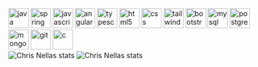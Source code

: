 <section align="left">
<img src="https://cdn.jsdelivr.net/gh/devicons/devicon/icons/java/java-original.svg" width="40" height="40" alt="java" title="java"/>
<img src="https://cdn.jsdelivr.net/gh/devicons/devicon/icons/spring/spring-original.svg" width="40" height="40" alt="spring" title="spring"/>
<img src="https://cdn.jsdelivr.net/gh/devicons/devicon/icons/javascript/javascript-original.svg" width="40" height="40" alt="javascript" title="javascript"/>
<img src="https://cdn.jsdelivr.net/gh/devicons/devicon/icons/angularjs/angularjs-original.svg" width="40" height="40" alt="angular" title="angular"/>
<img src="https://cdn.jsdelivr.net/gh/devicons/devicon/icons/typescript/typescript-original.svg" width="40" height="40" alt="typescript" title="typescript"/>
<img src="https://cdn.jsdelivr.net/gh/devicons/devicon/icons/html5/html5-original.svg" width="40" height="40" alt="html5" title="html5"/>
<img src="https://cdn.jsdelivr.net/gh/devicons/devicon/icons/css3/css3-original.svg" width="40" height="40" alt="css" title="css"/>
<img src="https://cdn.jsdelivr.net/gh/devicons/devicon/icons/tailwindcss/tailwindcss-plain.svg" width="40" height="40" alt="tailwindcss" title="tailwindcss"/>
<img src="https://cdn.jsdelivr.net/gh/devicons/devicon/icons/bootstrap/bootstrap-original.svg" width="40" height="40" alt="bootstrap" title="bootstrap"/>
<img src="https://cdn.jsdelivr.net/gh/devicons/devicon/icons/mysql/mysql-original.svg" width="40" height="40" alt="mysql" title="mysql"/>
<img src="https://cdn.jsdelivr.net/gh/devicons/devicon/icons/postgresql/postgresql-original.svg" width="40" height="40" alt="postgresql" title="postgresql"/>
<img src="https://cdn.jsdelivr.net/gh/devicons/devicon/icons/mongodb/mongodb-original.svg" width="40" height="40" alt="mongodb" title="mongodb"/>
<img src="https://cdn.jsdelivr.net/gh/devicons/devicon/icons/git/git-original.svg" width="40" height="40" alt="git" title="git"/>
<img src="https://cdn.jsdelivr.net/gh/devicons/devicon/icons/c/c-original.svg" width="40" height="40" alt="c" title="c"/>
</section>


<img src="https://github-readme-stats.vercel.app/api?username=chrisNellas&show_icons=true&hide=contribs&count_private=true&include_all_commits&title_color=04cbf3&text_color=999966&icon_color=007acc&bg_color=1c1917&hide_border=true&show_icons=true" alt="Chris Nellas stats">

<img src="https://github-readme-stats.vercel.app/api?username=chrisNellas&show_icons=true&hide=contribs" alt="Chris Nellas stats">

